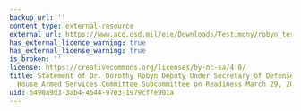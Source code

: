 ```yaml
---
backup_url: ''
content_type: external-resource
external_url: https://www.acq.osd.mil/eie/Downloads/Testimony/robyn_testimony_hasc%20mar292012.pdf
has_external_licence_warning: true
has_external_license_warning: true
is_broken: ''
license: https://creativecommons.org/licenses/by-nc-sa/4.0/
title: Statement of Dr. Dorothy Robyn Deputy Under Secretary of Defense Before the
  House Armed Services Committee Subcommittee on Readiness March 29, 2012 (PDF)
uid: 5490a9d3-3ab4-4544-9703-1979cf7e901a
---
```

